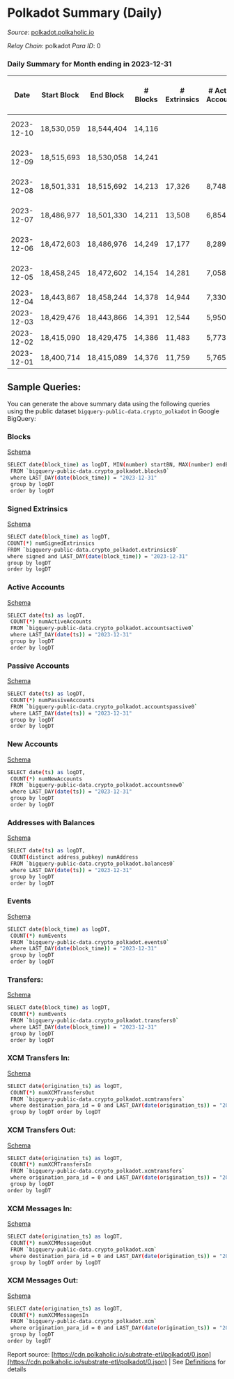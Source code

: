 # Polkadot Summary (Daily)

_Source_: [polkadot.polkaholic.io](https://polkadot.polkaholic.io)

*Relay Chain*: polkadot
*Para ID*: 0



### Daily Summary for Month ending in 2023-12-31


| Date    | Start Block | End Block | # Blocks | # Extrinsics | # Active Accounts | # Passive Accounts | # New Accounts | # Addresses | # Events  | # Transfers ($USD) | # XCM Transfers In ($USD) | # XCM Transfers Out ($USD) | # XCM In | # XCM Out | Issues |
|---------|-------------|-----------|----------|--------------|-------------------|--------------------|----------------|-------------|-----------|--------------------|---------------------------|----------------------------|----------|-----------|--------|
| 2023-12-10 | 18,530,059 | 18,544,404 | 14,116 |  |  |  |  |  |  |   |   | 290 ($546,622.01) | 458 | 326 | 230 missing (1.60%) |
| 2023-12-09 | 18,515,693 | 18,530,058 | 14,241 |  |  |  |  | 1,189,567 |  |   |   | 440 ($1,056,200.81) | 769 | 546 | 125 missing (0.87%) |
| 2023-12-08 | 18,501,331 | 18,515,692 | 14,213 | 17,326 | 8,748 | 2,993 | 2,020 | 1,188,628 | 796,198 | 15,862 ($77,281,794.14) |   | 444 ($405,226.13) | 595 | 537 | 149 missing (1.04%) |
| 2023-12-07 | 18,486,977 | 18,501,330 | 14,211 | 13,508 | 6,854 | 2,367 | 1,509 | 1,187,609 | 758,774 | 12,341 ($74,079,679.12) |   | 306 ($302,291.41) | 486 | 409 | 143 missing (1.00%) |
| 2023-12-06 | 18,472,603 | 18,486,976 | 14,249 | 17,177 | 8,289 | 2,675 | 1,763 | 1,186,858 | 791,664 | 14,993 ($107,301,314.55) |   | 255 ($454,225.81) | 529 | 409 | 125 missing (0.87%) |
| 2023-12-05 | 18,458,245 | 18,472,602 | 14,154 | 14,281 | 7,058 | 2,475 | 1,664 | 1,186,129 | 762,811 | 12,703 ($48,245,506.64) |   | 266 ($571,191.45) | 471 | 416 | 204 missing (1.42%) |
| 2023-12-04 | 18,443,867 | 18,458,244 | 14,378 | 14,944 | 7,330 | 2,677 | 1,713 | 1,185,252 | 782,788 | 13,342 ($63,969,966.56) |   | 230 ($667,938.36) | 366 | 327 |  |
| 2023-12-03 | 18,429,476 | 18,443,866 | 14,391 | 12,544 | 5,950 | 2,121 | 1,309 | 1,184,363 | 758,300 | 10,700 ($32,046,718.81) |   | 170 ($152,153.54) | 337 | 266 |  |
| 2023-12-02 | 18,415,090 | 18,429,475 | 14,386 | 11,483 | 5,773 | 2,134 | 1,376 | 1,183,754 | 748,123 | 10,269 ($54,388,718.95) |   | 153 ($210,479.08) | 283 | 234 |  |
| 2023-12-01 | 18,400,714 | 18,415,089 | 14,376 | 11,759 | 5,765 | 2,079 |  | 1,182,968 | 751,074 | 10,813 ($61,881,094.58) |   | 239 ($217,569.99) | 274 | 331 |  |

## Sample Queries:
You can generate the above summary data using the following queries using the public dataset `bigquery-public-data.crypto_polkadot` in Google BigQuery:


### Blocks 

[Schema](https://github.com/colorfulnotion/substrate-etl/blob/main/schema/blocks.json)

```bash
SELECT date(block_time) as logDT, MIN(number) startBN, MAX(number) endBN, COUNT(*) numBlocks 
 FROM `bigquery-public-data.crypto_polkadot.blocks0`  
 where LAST_DAY(date(block_time)) = "2023-12-31" 
 group by logDT 
 order by logDT
```

### Signed Extrinsics 

[Schema](https://github.com/colorfulnotion/substrate-etl/blob/main/schema/extrinsics.json)

```bash
SELECT date(block_time) as logDT, 
COUNT(*) numSignedExtrinsics 
FROM `bigquery-public-data.crypto_polkadot.extrinsics0`  
where signed and LAST_DAY(date(block_time)) = "2023-12-31" 
group by logDT 
order by logDT
```

### Active Accounts 

[Schema](https://github.com/colorfulnotion/substrate-etl/blob/main/schema/accountsactive.json)

```bash
SELECT date(ts) as logDT, 
 COUNT(*) numActiveAccounts 
 FROM `bigquery-public-data.crypto_polkadot.accountsactive0` 
 where LAST_DAY(date(ts)) = "2023-12-31" 
 group by logDT 
 order by logDT
```

### Passive Accounts 

[Schema](https://github.com/colorfulnotion/substrate-etl/blob/main/schema/accountspassive.json)

```bash
SELECT date(ts) as logDT, 
 COUNT(*) numPassiveAccounts 
 FROM `bigquery-public-data.crypto_polkadot.accountspassive0` 
 where LAST_DAY(date(ts)) = "2023-12-31" 
 group by logDT 
 order by logDT
```

### New Accounts 

[Schema](https://github.com/colorfulnotion/substrate-etl/blob/main/schema/accountsnew.json)

```bash
SELECT date(ts) as logDT, 
 COUNT(*) numNewAccounts 
 FROM `bigquery-public-data.crypto_polkadot.accountsnew0` 
 where LAST_DAY(date(ts)) = "2023-12-31" 
 group by logDT
 order by logDT
```

### Addresses with Balances 

[Schema](https://github.com/colorfulnotion/substrate-etl/blob/main/schema/balances.json)

```bash
SELECT date(ts) as logDT,
 COUNT(distinct address_pubkey) numAddress 
 FROM `bigquery-public-data.crypto_polkadot.balances0` 
 where LAST_DAY(date(ts)) = "2023-12-31" 
 group by logDT 
 order by logDT
```

### Events 

[Schema](https://github.com/colorfulnotion/substrate-etl/blob/main/schema/events.json)

```bash
SELECT date(block_time) as logDT, 
 COUNT(*) numEvents 
 FROM `bigquery-public-data.crypto_polkadot.events0` 
 where LAST_DAY(date(block_time)) = "2023-12-31" 
 group by logDT 
 order by logDT
```

### Transfers:

[Schema](https://github.com/colorfulnotion/substrate-etl/blob/main/schema/transfers.json)

```bash
SELECT date(block_time) as logDT, 
 COUNT(*) numEvents 
 FROM `bigquery-public-data.crypto_polkadot.transfers0` 
 where LAST_DAY(date(block_time)) = "2023-12-31" 
 group by logDT 
 order by logDT
```

### XCM Transfers In: 

[Schema](https://github.com/colorfulnotion/substrate-etl/blob/main/schema/xcmtransfers.json)

```bash
SELECT date(origination_ts) as logDT, 
 COUNT(*) numXCMTransfersOut 
 FROM `bigquery-public-data.crypto_polkadot.xcmtransfers` 
 where destination_para_id = 0 and LAST_DAY(date(origination_ts)) = "2023-12-31" 
 group by logDT order by logDT
```

### XCM Transfers Out: 

[Schema](https://github.com/colorfulnotion/substrate-etl/blob/main/schema/xcmtransfers.json)

```bash
SELECT date(origination_ts) as logDT, 
 COUNT(*) numXCMTransfersIn 
 FROM `bigquery-public-data.crypto_polkadot.xcmtransfers` 
 where origination_para_id = 0 and LAST_DAY(date(origination_ts)) = "2023-12-31" 
 group by logDT 
order by logDT
```

### XCM Messages In: 

[Schema](https://github.com/colorfulnotion/substrate-etl/blob/main/schema/xcm.json)

```bash
SELECT date(origination_ts) as logDT, 
 COUNT(*) numXCMMessagesOut 
 FROM `bigquery-public-data.crypto_polkadot.xcm` 
 where destination_para_id = 0 and LAST_DAY(date(origination_ts)) = "2023-12-31" 
 group by logDT order by logDT
```

### XCM Messages Out: 

[Schema](https://github.com/colorfulnotion/substrate-etl/blob/main/schema/xcm.json)

```bash
SELECT date(origination_ts) as logDT, 
 COUNT(*) numXCMMessagesIn 
 FROM `bigquery-public-data.crypto_polkadot.xcm` 
 where origination_para_id = 0 and LAST_DAY(date(origination_ts)) = "2023-12-31" 
 group by logDT 
order by logDT
```


Report source: [https://cdn.polkaholic.io/substrate-etl/polkadot/0.json](https://cdn.polkaholic.io/substrate-etl/polkadot/0.json) | See [Definitions](/DEFINITIONS.md) for details
